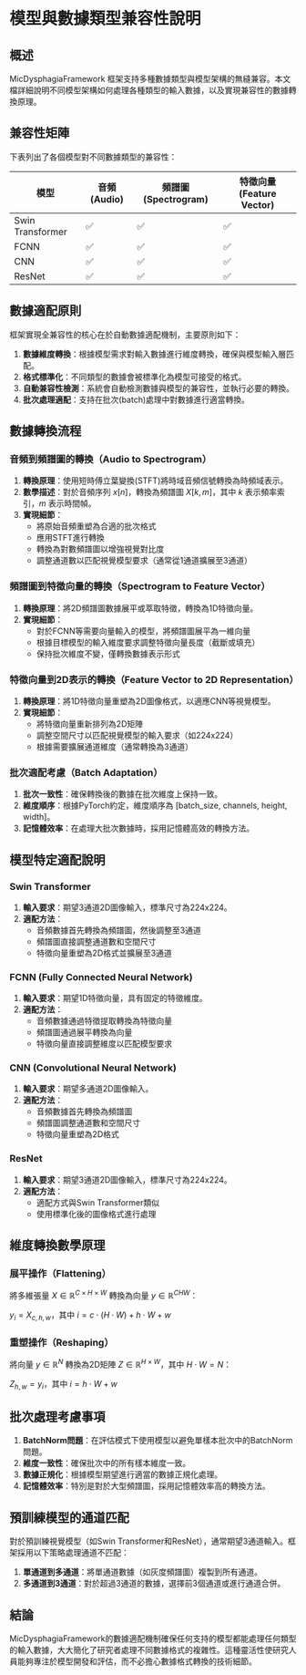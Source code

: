 # 模型與數據類型兼容性說明

## 概述

MicDysphagiaFramework 框架支持多種數據類型與模型架構的無縫兼容。本文檔詳細說明不同模型架構如何處理各種類型的輸入數據，以及實現兼容性的數據轉換原理。

## 兼容性矩陣

下表列出了各個模型對不同數據類型的兼容性：

| 模型 | 音頻 (Audio) | 頻譜圖 (Spectrogram) | 特徵向量 (Feature Vector) |
|------|-------------|---------------------|------------------------|
| Swin Transformer | ✅ | ✅ | ✅ |
| FCNN | ✅ | ✅ | ✅ |
| CNN | ✅ | ✅ | ✅ |
| ResNet | ✅ | ✅ | ✅ |

## 數據適配原則

框架實現全兼容性的核心在於自動數據適配機制，主要原則如下：

1. **數據維度轉換**：根據模型需求對輸入數據進行維度轉換，確保與模型輸入層匹配。
2. **格式標準化**：不同類型的數據會被標準化為模型可接受的格式。
3. **自動兼容性檢測**：系統會自動檢測數據與模型的兼容性，並執行必要的轉換。
4. **批次處理適配**：支持在批次(batch)處理中對數據進行適當轉換。

## 數據轉換流程

### 音頻到頻譜圖的轉換（Audio to Spectrogram）

1. **轉換原理**：使用短時傅立葉變換(STFT)將時域音頻信號轉換為時頻域表示。
2. **數學描述**：對於音頻序列 $x[n]$，轉換為頻譜圖 $X[k, m]$，其中 $k$ 表示頻率索引，$m$ 表示時間幀。
3. **實現細節**：
   - 將原始音頻重塑為合適的批次格式
   - 應用STFT進行轉換
   - 轉換為對數頻譜圖以增強視覺對比度
   - 調整通道數以匹配視覺模型要求（通常從1通道擴展至3通道）

### 頻譜圖到特徵向量的轉換（Spectrogram to Feature Vector）

1. **轉換原理**：將2D頻譜圖數據展平或萃取特徵，轉換為1D特徵向量。
2. **實現細節**：
   - 對於FCNN等需要向量輸入的模型，將頻譜圖展平為一維向量
   - 根據目標模型的輸入維度要求調整特徵向量長度（截斷或填充）
   - 保持批次維度不變，僅轉換數據表示形式

### 特徵向量到2D表示的轉換（Feature Vector to 2D Representation）

1. **轉換原理**：將1D特徵向量重塑為2D圖像格式，以適應CNN等視覺模型。
2. **實現細節**：
   - 將特徵向量重新排列為2D矩陣
   - 調整空間尺寸以匹配視覺模型的輸入要求（如224x224）
   - 根據需要擴展通道維度（通常轉換為3通道）

### 批次適配考慮（Batch Adaptation）

1. **批次一致性**：確保轉換後的數據在批次維度上保持一致。
2. **維度順序**：根據PyTorch約定，維度順序為 [batch_size, channels, height, width]。
3. **記憶體效率**：在處理大批次數據時，採用記憶體高效的轉換方法。

## 模型特定適配說明

### Swin Transformer

1. **輸入要求**：期望3通道2D圖像輸入，標準尺寸為224x224。
2. **適配方法**：
   - 音頻數據首先轉換為頻譜圖，然後調整至3通道
   - 頻譜圖直接調整通道數和空間尺寸
   - 特徵向量重塑為2D格式並擴展至3通道

### FCNN (Fully Connected Neural Network)

1. **輸入要求**：期望1D特徵向量，具有固定的特徵維度。
2. **適配方法**：
   - 音頻數據通過特徵提取轉換為特徵向量
   - 頻譜圖通過展平轉換為向量
   - 特徵向量直接調整維度以匹配模型要求

### CNN (Convolutional Neural Network)

1. **輸入要求**：期望多通道2D圖像輸入。
2. **適配方法**：
   - 音頻數據首先轉換為頻譜圖
   - 頻譜圖調整通道數和空間尺寸
   - 特徵向量重塑為2D格式

### ResNet

1. **輸入要求**：期望3通道2D圖像輸入，標準尺寸為224x224。
2. **適配方法**：
   - 適配方式與Swin Transformer類似
   - 使用標準化後的圖像格式進行處理

## 維度轉換數學原理

### 展平操作（Flattening）

將多維張量 $X \in \mathbb{R}^{C \times H \times W}$ 轉換為向量 $y \in \mathbb{R}^{CHW}$：

$y_i = X_{c,h,w}$，其中 $i = c \cdot (H \cdot W) + h \cdot W + w$

### 重塑操作（Reshaping）

將向量 $y \in \mathbb{R}^{N}$ 轉換為2D矩陣 $Z \in \mathbb{R}^{H \times W}$，其中 $H \cdot W = N$：

$Z_{h,w} = y_i$，其中 $i = h \cdot W + w$

## 批次處理考慮事項

1. **BatchNorm問題**：在評估模式下使用模型以避免單樣本批次中的BatchNorm問題。
2. **維度一致性**：確保批次中的所有樣本維度一致。
3. **數據正規化**：根據模型期望進行適當的數據正規化處理。
4. **記憶體效率**：特別是對於大型頻譜圖，採用記憶體效率高的轉換方法。

## 預訓練模型的通道匹配

對於預訓練視覺模型（如Swin Transformer和ResNet），通常期望3通道輸入。框架採用以下策略處理通道不匹配：

1. **單通道到多通道**：將單通道數據（如灰度頻譜圖）複製到所有通道。
2. **多通道到3通道**：對於超過3通道的數據，選擇前3個通道或進行通道合併。

## 結論

MicDysphagiaFramework的數據適配機制確保任何支持的模型都能處理任何類型的輸入數據，大大簡化了研究者處理不同數據格式的複雜性。這種靈活性使研究人員能夠專注於模型開發和評估，而不必擔心數據格式轉換的技術細節。 